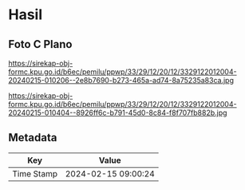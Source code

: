 # Hasil

## Foto C Plano

https://sirekap-obj-formc.kpu.go.id/b6ec/pemilu/ppwp/33/29/12/20/12/3329122012004-20240215-010206--2e8b7690-b273-465a-ad74-8a75235a83ca.jpg

https://sirekap-obj-formc.kpu.go.id/b6ec/pemilu/ppwp/33/29/12/20/12/3329122012004-20240215-010404--8926ff6c-b791-45d0-8c84-f8f707fb882b.jpg


## Metadata

| Key        | Value               |
| ---------- | ------------------- |
| Time Stamp | 2024-02-15 09:00:24 |



